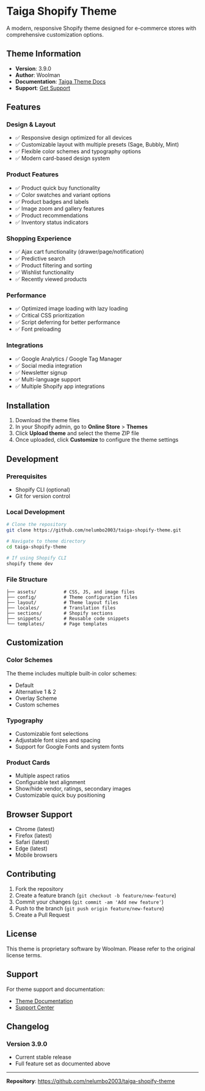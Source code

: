 # Taiga Shopify Theme

A modern, responsive Shopify theme designed for e-commerce stores with comprehensive customization options.

## Theme Information
- **Version**: 3.9.0
- **Author**: Woolman
- **Documentation**: [Taiga Theme Docs](https://themes.woolman.co/blogs/taiga/general-layout)
- **Support**: [Get Support](https://themes.woolman.co/pages/get-support)

## Features

### Design & Layout
- ✅ Responsive design optimized for all devices
- ✅ Customizable layout with multiple presets (Sage, Bubbly, Mint)
- ✅ Flexible color schemes and typography options
- ✅ Modern card-based design system

### Product Features
- ✅ Product quick buy functionality
- ✅ Color swatches and variant options
- ✅ Product badges and labels
- ✅ Image zoom and gallery features
- ✅ Product recommendations
- ✅ Inventory status indicators

### Shopping Experience
- ✅ Ajax cart functionality (drawer/page/notification)
- ✅ Predictive search
- ✅ Product filtering and sorting
- ✅ Wishlist functionality
- ✅ Recently viewed products

### Performance
- ✅ Optimized image loading with lazy loading
- ✅ Critical CSS prioritization
- ✅ Script deferring for better performance
- ✅ Font preloading

### Integrations
- ✅ Google Analytics / Google Tag Manager
- ✅ Social media integration
- ✅ Newsletter signup
- ✅ Multi-language support
- ✅ Multiple Shopify app integrations

## Installation

1. Download the theme files
2. In your Shopify admin, go to **Online Store** > **Themes**
3. Click **Upload theme** and select the theme ZIP file
4. Once uploaded, click **Customize** to configure the theme settings

## Development

### Prerequisites
- Shopify CLI (optional)
- Git for version control

### Local Development
```bash
# Clone the repository
git clone https://github.com/nelumbo2003/taiga-shopify-theme.git

# Navigate to theme directory
cd taiga-shopify-theme

# If using Shopify CLI
shopify theme dev
```

### File Structure
```
├── assets/          # CSS, JS, and image files
├── config/          # Theme configuration files
├── layout/          # Theme layout files
├── locales/         # Translation files
├── sections/        # Shopify sections
├── snippets/        # Reusable code snippets
└── templates/       # Page templates
```

## Customization

### Color Schemes
The theme includes multiple built-in color schemes:
- Default
- Alternative 1 & 2
- Overlay Scheme
- Custom schemes

### Typography
- Customizable font selections
- Adjustable font sizes and spacing
- Support for Google Fonts and system fonts

### Product Cards
- Multiple aspect ratios
- Configurable text alignment
- Show/hide vendor, ratings, secondary images
- Customizable quick buy positioning

## Browser Support
- Chrome (latest)
- Firefox (latest)
- Safari (latest)
- Edge (latest)
- Mobile browsers

## Contributing

1. Fork the repository
2. Create a feature branch (`git checkout -b feature/new-feature`)
3. Commit your changes (`git commit -am 'Add new feature'`)
4. Push to the branch (`git push origin feature/new-feature`)
5. Create a Pull Request

## License

This theme is proprietary software by Woolman. Please refer to the original license terms.

## Support

For theme support and documentation:
- [Theme Documentation](https://themes.woolman.co/blogs/taiga/general-layout)
- [Support Center](https://themes.woolman.co/pages/get-support)

## Changelog

### Version 3.9.0
- Current stable release
- Full feature set as documented above

---

**Repository**: https://github.com/nelumbo2003/taiga-shopify-theme